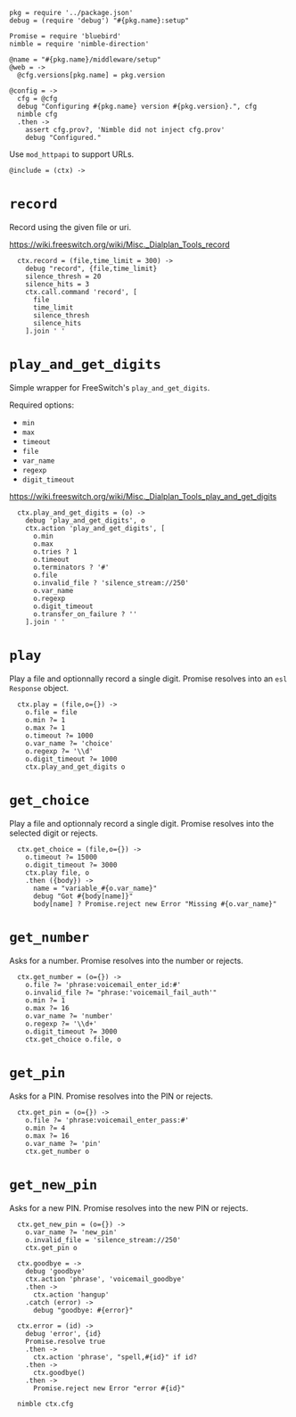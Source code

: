     pkg = require '../package.json'
    debug = (require 'debug') "#{pkg.name}:setup"

    Promise = require 'bluebird'
    nimble = require 'nimble-direction'

    @name = "#{pkg.name}/middleware/setup"
    @web = ->
      @cfg.versions[pkg.name] = pkg.version

    @config = ->
      cfg = @cfg
      debug "Configuring #{pkg.name} version #{pkg.version}.", cfg
      nimble cfg
      .then ->
        assert cfg.prov?, 'Nimble did not inject cfg.prov'
        debug "Configured."

Use `mod_httpapi` to support URLs.

    @include = (ctx) ->


`record`
========

Record using the given file or uri.

https://wiki.freeswitch.org/wiki/Misc._Dialplan_Tools_record

      ctx.record = (file,time_limit = 300) ->
        debug "record", {file,time_limit}
        silence_thresh = 20
        silence_hits = 3
        ctx.call.command 'record', [
          file
          time_limit
          silence_thresh
          silence_hits
        ].join ' '

`play_and_get_digits`
=====================

Simple wrapper for FreeSwitch's `play_and_get_digits`.

Required options:
- `min`
- `max`
- `timeout`
- `file`
- `var_name`
- `regexp`
- `digit_timeout`


https://wiki.freeswitch.org/wiki/Misc._Dialplan_Tools_play_and_get_digits

      ctx.play_and_get_digits = (o) ->
        debug 'play_and_get_digits', o
        ctx.action 'play_and_get_digits', [
          o.min
          o.max
          o.tries ? 1
          o.timeout
          o.terminators ? '#'
          o.file
          o.invalid_file ? 'silence_stream://250'
          o.var_name
          o.regexp
          o.digit_timeout
          o.transfer_on_failure ? ''
        ].join ' '

`play`
======

Play a file and optionnally record a single digit.
Promise resolves into an `esl` `Response` object.

      ctx.play = (file,o={}) ->
        o.file = file
        o.min ?= 1
        o.max ?= 1
        o.timeout ?= 1000
        o.var_name ?= 'choice'
        o.regexp ?= '\\d'
        o.digit_timeout ?= 1000
        ctx.play_and_get_digits o

`get_choice`
========

Play a file and optionnaly record a single digit.
Promise resolves into the selected digit or rejects.

      ctx.get_choice = (file,o={}) ->
        o.timeout ?= 15000
        o.digit_timeout ?= 3000
        ctx.play file, o
        .then ({body}) ->
          name = "variable_#{o.var_name}"
          debug "Got #{body[name]}"
          body[name] ? Promise.reject new Error "Missing #{o.var_name}"

`get_number`
============

Asks for a number.
Promise resolves into the number or rejects.

      ctx.get_number = (o={}) ->
        o.file ?= 'phrase:voicemail_enter_id:#'
        o.invalid_file ?= "phrase:'voicemail_fail_auth'"
        o.min ?= 1
        o.max ?= 16
        o.var_name ?= 'number'
        o.regexp ?= '\\d+'
        o.digit_timeout ?= 3000
        ctx.get_choice o.file, o

`get_pin`
=========

Asks for a PIN.
Promise resolves into the PIN or rejects.

      ctx.get_pin = (o={}) ->
        o.file ?= 'phrase:voicemail_enter_pass:#'
        o.min ?= 4
        o.max ?= 16
        o.var_name ?= 'pin'
        ctx.get_number o

`get_new_pin`
=============

Asks for a new PIN.
Promise resolves into the new PIN or rejects.

      ctx.get_new_pin = (o={}) ->
        o.var_name ?= 'new_pin'
        o.invalid_file = 'silence_stream://250'
        ctx.get_pin o

      ctx.goodbye = ->
        debug 'goodbye'
        ctx.action 'phrase', 'voicemail_goodbye'
        .then ->
          ctx.action 'hangup'
        .catch (error) ->
          debug "goodbye: #{error}"

      ctx.error = (id) ->
        debug 'error', {id}
        Promise.resolve true
        .then ->
          ctx.action 'phrase', "spell,#{id}" if id?
        .then ->
          ctx.goodbye()
        .then ->
          Promise.reject new Error "error #{id}"

      nimble ctx.cfg
